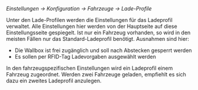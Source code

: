 _Einstellungen -> Konfiguration -> Fahrzeuge -> Lade-Profile_

Unter den Lade-Profilen werden die Einstellungen für das Ladeprofil verwaltet. Alle Einstellungen hier werden von der Hauptseite auf diese Einstellungsseite gespiegelt. Ist nur ein Fahrzeug vorhanden, so wird in den meisten Fällen nur das Standard-Ladeprofil benötigt. Ausnahmen sind hier:
- Die Wallbox ist frei zugänglich und soll nach Abstecken gesperrt werden
- Es sollen per RFID-Tag Ladevorgaben ausgewählt werden
 
In den fahrzeugspezifischen Einstellungen wird ein Ladeprofil einem Fahrzeug zugeordnet. Werden zwei Fahrzeuge geladen, empfiehlt es sich dazu ein zweites Ladeprofil anzulegen.